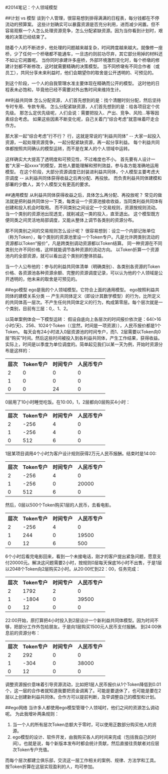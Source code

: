 #2014笔记：个人领域模型

##计划 vs 模型
谈到个人管理，很容易想到排得满满的日程表，每分钱都在不停流动的预算案。
这些计划确实可以暴露资源是否充分利用，进而减少闲置。但不容易观察一个人怎么处理资源竞争，怎么分配紧缺资源。因为当你看到计划时，艰难的决策已经结束了。

随着个人的不断进步，他处理的问题越来越复杂，时间跨度越来越大。就像修一座桥，少了任何一个桥墩都不能通车，一旦违约则前功尽弃，其它部分用掉的材料还不如让它闲置呢。
当你同时承建许多座桥，外部环境激烈变化时，每个桥墩的修建计划都不断修改，这时就需要精确的决策模型。
当不同桥墩有不同合作者（或员工），共同分享未来利益时，他们会期望你的取舍是公开透明的、可预见的。

到这个阶段，一个人的自我管理水准主要体现在精确而公开的模型。
这时他的日程表未必饱和，毕竟他已经不需要对外出售时间来维持生计。

##利益共同体
怎么分配资源，人们首先想到的是：找个清醒时刻分配，然后坚持专时专用、专款专用。
怎么分配紧缺资源，人们首先想到的是：给各项目定个优先级。
那怎么定优先级呢，人们会说：需要把投入、产出、竞争、风险...等等因素综合考虑。
如果这些因素不断变化呢，自己关着门“综合考虑”就意味着吓走合作方。

那大家一起“综合考虑”行不行？
行，这就是常说的“利益共同体” -- 大家一起投入资源，一起处理资源竞争，一起分配紧缺资源，再一起分享利益。
每个利益共同体都按照共同确认的模型运转，而不是在某人的个人领域中运转。

这样确实大大提高了透明度和可预见性，不过难度也不小。
首先要有人设计一套“大家一起xxxx”的模型，其他人要能理解和预判效益，参与各方能准确地运用模型。
在这个阶段，大部分资源调度已封装进利益共同体，个人模型主要考虑大宗调度 -- 从利益共同体获得收益之后再分配、再投放。
而负责利益共同体建模和部署的少数人，其个人模型又有更高的要求。

##通用模型
从利益共同体获得收益之后，具体怎么再分配、再投放呢？
常见的做法就是把利益共同体分一下类，每类设一个资源池接收收益，当同类利益共同体有创建和投入机会时取用。
而不同类别之间设定一个交易规则，资源按规则流动。当一个类别的资源池出现透支，就削减这一类的投入，直至退出。
这个模型既方便同类之间灵活地局部调度，又能从整体上调节各类别的资源分布。

那不同类别之间的交易规则怎么设计呢？
很容易想到：设立一个内部记账单位（称为Token），每个类别的资源池里设一个Token专户。凡是允许跨类别流动的资源都以Token“报价”，凡是跨类别调动资源都以Token结算。
同一种资源在不同类别允许不同价格，这样就能调节各种资源的流动方向。
以Token折算一个资源池内的全部资源，就可以看出这个类别的整体损益。

当一个人公布他的：参与的利益共同体清单（明确类别）、各类别各资源的Token价格、各资源池各种资源余额、完整的资源调度记录，可以认为他的个人领域是公开透明的，他未来的取舍是可预见的。

##ego模型
ego是我的个人领域模型。它符合上面的通用模型。
ego按照利益共同体的建模关系分类 -- 产生共同体定义（即设计其数学模型）的行为，比所定义的共同体高一层次。不产生任何共同体定义的行为，构成第零层。每个层次就是一个类别，目前有三层：0,、1、2。

以简单案例体会一下模型运转：
假设自底向上各层次的时间报价依次是：64(>16小时/天)、256、1024个Token（（显然，时间是一项资源）），人民币报价都是1个Token。
每天会有24小时进入0层资源池的时间专户，而1、2层需要以Token向0层“购买”时间。然后这些时间被投入到各利益共同体，产生工作结果，获得收益。
实际上，时间是以季度为单位调度的。简单起见我们以某一天为例，开始时资源分布是这样的：
<table>
<tr><th>层次</th><th>Token专户</th><th>时间专户</th><th>人民币专户</th></tr>
<tr><td>2</td><td>0</td><td>0</td><td>0</td></tr>
<tr><td>1</td><td>0</td><td>0</td><td>0</td></tr>
<tr><td>0</td><td>0</td><td>24</td><td>0</td></tr>
</table>
0层用了10小时睡觉吃饭。在10:00，1，2层都向0层购买4小时：
<table>
<tr><th>层次</th><th>Token专户</th><th>时间专户</th><th>人民币专户</th></tr>
<tr><td>2</td><td>-256</td><td>4</td><td>0</td></tr>
<tr><td>1</td><td>-256</td><td>4</td><td>0</td></tr>
<tr><td>0</td><td>512</td><td>6</td><td>0</td></tr>
</table>
1层某项目调用4个小时为客户设计规则获得2万元人民币报酬。结束时是14:00:
<table>
<tr><th>层次</th><th>Token专户</th><th>时间专户</th><th>人民币专户</th></tr>
<tr><td>2</td><td>-256</td><td>4</td><td>0</td></tr>
<tr><td>1</td><td>-256</td><td>0</td><td>20000</td></tr>
<tr><td>0</td><td>512</td><td>6</td><td>0</td></tr>
</table>
然后，0层以500个Token购买1层的人民币，去看电影。
<table>
<tr><th>层次</th><th>Token专户</th><th>时间专户</th><th>人民币专户</th></tr>
<tr><td>2</td><td>-256</td><td>4</td><td>0</td></tr>
<tr><td>1</td><td>244</td><td>0</td><td>19500</td></tr>
<tr><td>0</td><td>12</td><td>6</td><td>500</td></tr>
</table>
6个小时后看完电影回来，看到一个未接电话，刚才的客户提出紧急问题，愿意支付20000元。解决这问题需要2小时，按规则0层每天保底16小时不出售，于是1层以2048个Token向2层购买2小时。从20:00忙到22：00，任务完成：
<table>
<tr><th>层次</th><th>Token专户</th><th>时间专户</th><th>人民币专户</th></tr>
<tr><td>2</td><td>1792</td><td>2</td><td>0</td></tr>
<tr><td>1</td><td>-1804</td><td>0</td><td>39500</td></tr>
<tr><td>0</td><td>12</td><td>0</td><td>0</td></tr>
</table>
22:00开始，原打算把4小时投入到2层设计一个新利益共同体模型。因为时间不够，把部分工作外包给朋友。于是向1层购买1500元人民币支付报酬。
到24:00休息前的资源分布：
<table>
<tr><th>层次</th><th>Token专户</th><th>时间专户</th><th>人民币专户</th></tr>
<tr><td>2</td><td>292</td><td>0</td><td>0</td></tr>
<tr><td>1</td><td>-304</td><td>0</td><td>38000</td></tr>
<tr><td>0</td><td>12</td><td>0</td><td>0</td></tr>
</table>

调整资源报价意味着引导资源流动，比如把1层人民币报价从1个Token降低到0.01个，这一层的合作者就知道我要把资金调离了。可能是要退休了，也可能是要在2层以上创建新利益共同体。合作方可以提前判断，及早调整自己的模型和计划。

##ego网络
当许多人都使用ego模型管理个人领域时，他们之间的资源怎么调动呢。
为此我增补两条规则：  
1. 当一个人的所有层次Token总额大于零时，可以使用正数部分购买他人的资源。  
2. ego模型的设计、软件开发，由我购买各人的时间来完成（包括我自己的时间）。也就是说，每个新版本发布时都会统计贡献，然后直接往贡献者对应层次Token专户充值。

而每个层次都建立俱乐部，交流这一层工作相关的案例、规律、方法学和工具。
按Token折算在这层实现盈利的人，均可参加。